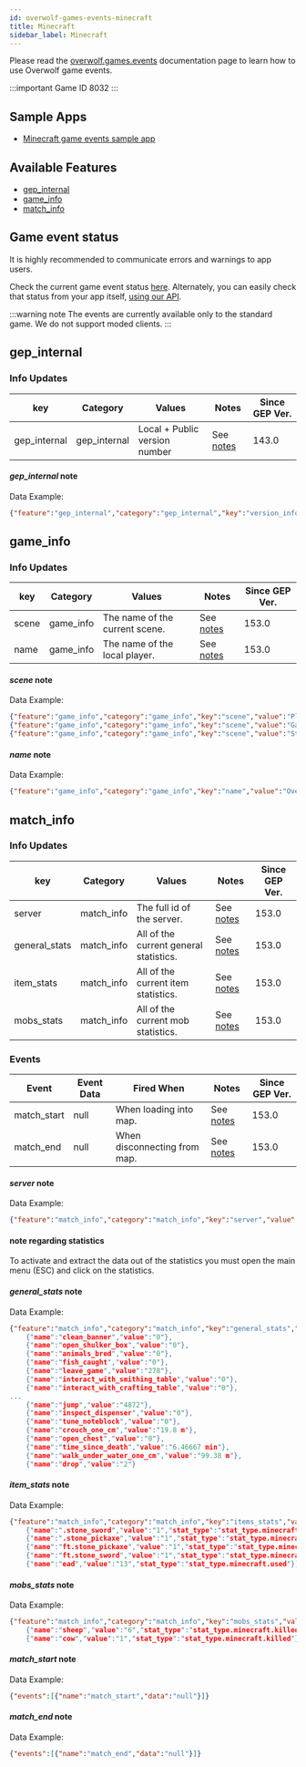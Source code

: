 ```yaml
---
id: overwolf-games-events-minecraft
title: Minecraft
sidebar_label: Minecraft
---
```


Please read the [overwolf.games.events](overwolf-games-events) documentation page to learn how to use Overwolf game events.

:::important Game ID
8032
:::

## Sample Apps
* [Minecraft game events sample app](https://github.com/overwolf/events-sample-apps)

## Available Features

* [gep_internal](#gep_internal)
* [game_info](#game_info)
* [match_info](#match_info)

## Game event status

It is highly recommended to communicate errors and warnings to app users. 

Check the current game event status [here](../status/all). Alternately, you can easily check that status from your app itself, [using our API](../topics/howto-check-events-status-from-app).

:::warning note
The events are currently available only to the standard game. We do not support moded  clients.
:::

## gep_internal

### Info Updates

key          | Category    | Values                    | Notes                 | Since GEP Ver. |
------------ | ------------| ------------------------- | --------------------- | ------------- | 
gep_internal | gep_internal| Local + Public version number|See [notes](#gep_internal-note)|   143.0       |

#### *gep_internal* note

Data Example:

```json
{"feature":"gep_internal","category":"gep_internal","key":"version_info","value":"{"local_version":"143.0.10","public_version":"143.0.10","is_updated":true}"}
```

## game_info

### Info Updates

key          | Category    | Values                    | Notes                 | Since GEP Ver. |
------------ | ------------| ------------------------- | --------------------- | ------------- | 
scene        | game_info   | The name of the current scene. |See [notes](#scene-note)|   153.0       |
name         | game_info   | The name of the local player. |See [notes](#name-note)|   153.0       |

#### *scene* note

Data Example:

```json
{"feature":"game_info","category":"game_info","key":"scene","value":"Play Multiplayer"}
{"feature":"game_info","category":"game_info","key":"scene","value":"Game Menu"}
{"feature":"game_info","category":"game_info","key":"scene","value":"Statistics"}
```

#### *name* note

Data Example:

```json
{"feature":"game_info","category":"game_info","key":"name","value":"OverwoldDeBest"}
```

## match_info

### Info Updates

key          | Category    | Values                    | Notes                 | Since GEP Ver. |
------------ | ------------| ------------------------- | --------------------- | ------------- | 
server       | match_info  | The full id of the server. |See [notes](#server-note)|   153.0       |
general_stats| match_info  | All of the current general statistics. |See [notes](#general_stats-note)|   153.0       |
item_stats   | match_info  | All of the current item statistics. |See [notes](#item_stats-note)|   153.0       |
mobs_stats   | match_info  | All of the current mob statistics. |See [notes](#mobs_stats-note)|   153.0       |

### Events

Event        | Event Data        | Fired When        | Notes              | Since GEP Ver. |
-------------| ------------------| ----------------- | ------------------ | ---------------|
match_start  | null              | When loading into map.|See [notes](#match_start-note)|   153.0  |
match_end    | null              | When disconnecting from map.|See [notes](#match_end-note)|   153.0  |

#### *server* note

Data Example:

```json
{"feature":"match_info","category":"match_info","key":"server","value":"play.omniverse.rocks"}
```

#### note regarding statistics

To activate and extract the data out of the statistics you must open the main menu (ESC) and click on the statistics.

#### *general_stats* note

Data Example:

```json
{"feature":"match_info","category":"match_info","key":"general_stats","value":"[
    {"name":"clean_banner","value":"0"},
    {"name":"open_shulker_box","value":"0"},
    {"name":"animals_bred","value":"0"},
    {"name":"fish_caught","value":"0"},
    {"name":"leave_game","value":"278"},
    {"name":"interact_with_smithing_table","value":"0"},
    {"name":"interact_with_crafting_table","value":"0"},
...
    {"name":"jump","value":"4872"},
    {"name":"inspect_dispenser","value":"0"},
    {"name":"tune_noteblock","value":"0"},
    {"name":"crouch_one_cm","value":"19.8 m"},
    {"name":"open_chest","value":"0"},
    {"name":"time_since_death","value":"6.46667 min"},
    {"name":"walk_under_water_one_cm","value":"99.38 m"},
    {"name":"drop","value":"2"}
```

#### *item_stats* note

Data Example:

```json
{"feature":"match_info","category":"match_info","key":"items_stats","value":"[
    {"name":".stone_sword","value":"1","stat_type":"stat_type.minecraft.dropped"},
    {"name":".stone_pickaxe","value":"1","stat_type":"stat_type.minecraft.dropped"},
    {"name":"ft.stone_pickaxe","value":"1","stat_type":"stat_type.minecraft.picked_up"},
    {"name":"ft.stone_sword","value":"1","stat_type":"stat_type.minecraft.picked_up"},
    {"name":"ead","value":"13","stat_type":"stat_type.minecraft.used"}]"}
```

#### *mobs_stats* note

Data Example:

```json
{"feature":"match_info","category":"match_info","key":"mobs_stats","value":"[
    {"name":"sheep","value":"6","stat_type":"stat_type.minecraft.killed"},
    {"name":"cow","value":"1","stat_type":"stat_type.minecraft.killed"}]"}
```

#### *match_start* note

Data Example:

```json
{"events":[{"name":"match_start","data":"null"}]}

```

#### *match_end* note

Data Example:

```json
{"events":[{"name":"match_end","data":"null"}]}
```
